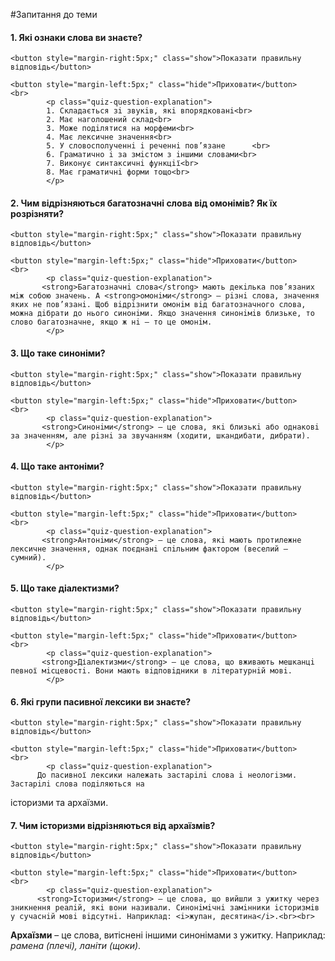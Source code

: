 #Запитання до теми

<div>
    <h4 class="question">1.	Які ознаки слова ви знаєте?</h4>
    
    <button style="margin-right:5px;" class="show">Показати правильну відповідь</button>
    
    <button style="margin-left:5px;" class="hide">Приховати</button>
    <br>
            <p class="quiz-question-explanation">
            1. Cкладається зi звукiв, якi впорядкованi<br>
            2. Має наголошений склад<br>
            3. Може подiлятися на морфеми<br>
            4. Має лексичне значення<br>
            5. У словосполученнi i реченнi пов’язане      <br>               
            6. Граматично i за змiстом з iншими словами<br>
            7. Виконує синтаксичнi функцiї<br>
            8. Має граматичнi форми тощо<br>
            </p>
</div>


<div>
    <h4 class="question">2.	Чим відрізняються багатозначні слова від омонімів? Як їх розрізняти?</h4>
    
    <button style="margin-right:5px;" class="show">Показати правильну відповідь</button>
    
    <button style="margin-left:5px;" class="hide">Приховати</button>
    <br>
            <p class="quiz-question-explanation">
           <strong>Багатозначнi слова</strong> мають декiлька пов’язаних мiж собою значень. А <strong>омонiми</strong> – рiзнi слова, значення яких не пов’язанi. Щоб вiдрiзнити омонiм вiд багатозначного слова, можна дiбрати до нього синонiми. Якщо значення синонiмiв близьке, то слово багатозначне, якщо ж нi – то це омонiм.
            </p>
</div>


<div>
    <h4 class="question">3.	Що таке синоніми?</h4>
    
    <button style="margin-right:5px;" class="show">Показати правильну відповідь</button>
    
    <button style="margin-left:5px;" class="hide">Приховати</button>
    <br>
            <p class="quiz-question-explanation">
           <strong>Синонiми</strong> — це слова, якi близькi або однаковi за значенням, але рiзнi за звучанням (ходити, шкандибати, дибрати).
            </p>
</div>


<div>
    <h4 class="question">4.	Що таке антоніми?</h4>
    
    <button style="margin-right:5px;" class="show">Показати правильну відповідь</button>
    
    <button style="margin-left:5px;" class="hide">Приховати</button>
    <br>
            <p class="quiz-question-explanation">
           <strong>Антонiми</strong> — це слова, якi мають протилежне лексичне значення, однак поєднанi спiльним фактором (веселий – сумний).
            </p>
</div>

<div>
    <h4 class="question">5.	Що таке діалектизми?</h4>
    
    <button style="margin-right:5px;" class="show">Показати правильну відповідь</button>
    
    <button style="margin-left:5px;" class="hide">Приховати</button>
    <br>
            <p class="quiz-question-explanation">
           <strong>Діалектизми</strong> – це слова, що вживають мешканцi певної мiсцевостi. Вони мають вiдповiдники в лiтературнiй мовi.
            </p>
</div>

<div>
    <h4 class="question">6.	Які групи пасивної лексики ви знаєте?</h4>
    
    <button style="margin-right:5px;" class="show">Показати правильну відповідь</button>
    
    <button style="margin-left:5px;" class="hide">Приховати</button>
    <br>
            <p class="quiz-question-explanation">
          До пасивної лексики належать застарiлi слова i неологiзми. Застарiлi слова подiляються на
історизми та архаїзми.
</p>
</div>



<div>
    <h4 class="question">7.	Чим історизми відрізняються від архаїзмів?</h4>
    
    <button style="margin-right:5px;" class="show">Показати правильну відповідь</button>
    
    <button style="margin-left:5px;" class="hide">Приховати</button>
    <br>
            <p class="quiz-question-explanation">
          <strong>Історизми</strong> — це слова, що вийшли з ужитку через зникнення реалiй, якi вони називали. Синонiмiчнi замiнники iсторизмiв у сучаснiй мовi вiдсутнi. Наприклад: <i>жупан, десятина</i>.<br><br>
<strong>Архаїзми</strong> – це слова, витiсненi iншими синонiмами з ужитку. Наприклад: <i>рамена (плечі), ланіти (щоки)</i>.
</p>
</div>

<script>
    window.onload = function () {window.location.reload()}
</script>
